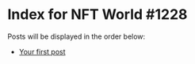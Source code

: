 # Index for NFT World #1228
Posts will be displayed in the order below:

- [Your first post](./001-first.md)

